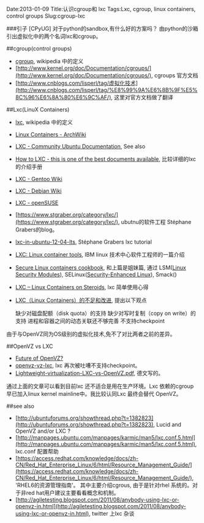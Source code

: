 Date:2013-01-09
Title:认识cgroup和 lxc
Tags:Lxc, cgroup, linux containers, control groups
Slug:cgroup-lxc

###引子
[CPyUG] 对于python的sandbox,有什么好的方案吗？
由python的沙箱引出虚拟化中的两个名词lxc和cgroup。

##cgroup(control groups)
- [cgroup](http://en.wikipedia.org/wiki/cgroup), wikipedia 中的定义
- [http://www.kernel.org/doc/Documentation/cgroups/](http://www.kernel.org/doc/Documentation/cgroups/), cgroups 官方文档
- [http://www.cnblogs.com/lisperl/tag/虚拟化技术](http://www.cnblogs.com/lisperl/tag/%E8%99%9A%E6%8B%9F%E5%8C%96%E6%8A%80%E6%9C%AF/), 这里对官方文档做了翻译

##Lxc(LinuX Containers)
- [lxc](http://en.wikipedia.org/wiki/Lxc), wikipedia 中的定义
- [Linux Containers - ArchWiki](http://wiki.archlinux.org/index.php/Linux_Containers)
- [LXC - Community Ubuntu Documentation](https://help.ubuntu.com/community/LXC), See also
- [How to LXC - this is one of the best documents available](http://lxc.teegra.net/), 比较详细的lxc 的介绍手册
- [LXC - Gentoo Wiki](wiki.gentoo.org/wiki/LXC)
- [LXC - Debian Wiki](http://wiki.debian.org/LXC)
- [LXC - openSUSE](http://en.opensuse.org/LXC)
- [https://www.stgraber.org/category/lxc/](https://www.stgraber.org/category/lxc/), ubutnu的软件工程 Stéphane Grabers的blog。
- [lxc-in-ubuntu-12-04-lts](https://www.stgraber.org/2012/05/04/lxc-in-ubuntu-12-04-lts/), Stéphane Grabers lxc tutorial
- [LXC: Linux container tools](http://www.ibm.com/developerworks/linux/library/l-lxc-containers/), IBM linux 技术中心软件工程师的一篇介绍
- [Secure Linux containers cookbook](http://www.ibm.com/developerworks/linux/library/l-lxc-security/index.html), 和上篇是姐妹篇, 通过 LSM([Linux Security Modules](http://en.wikipedia.org/wiki/Linux_Security_Modules)), SELinux([Security-Enhanced Linux](http://en.wikipedia.org/wiki/SELinux)), Smack()
- [LXC – Linux Containers on Steroids](http://www.janoszen.com/2012/06/04/lxc-linux-containers-on-steroids/), lxc 简单使用心得
- [LXC（Linux Containers）的不足和改进](http://www.cnblogs.com/lisperl/archive/2012/06/15/2551067.html), 提出以下观点

    缺少对磁盘配额（disk quota）的支持
    缺少对写时复制（copy on write）的支持
    进程和容器之间的动态关联还不够完善
    不支持checkpoint

由于与OpenVZ同为OS级别的虚拟化技术,免不了对比两者之前的差异。

##OpenVZ vs LXC
- [Future of OpenVZ?](http://lwn.net/Articles/507997/)
- [openvz-vz-lxc](https://ask.fedoraproject.org/question/929/openvz-vz-lxc), lxc 再次被吐嘈不支持checkpoint。
- [Lightweight-virtualization-LXC-vs-OpenVZ.pdf](http://www.thomas-krenn.com/de/wikiDE/images/3/35/20110511-Lightweight-virtualization-LXC-vs-OpenVZ.pdf), 德文写的。

通过上面的文章可以看到目前lxc 还不适合是用在生产环境。Lxc 依赖的cgroup 早已加入linux kernel mainline中。我比较认同Lxc 最终会替代 OpenVZ。

##see also
- [http://ubuntuforums.org/showthread.php?t=1382823](http://ubuntuforums.org/showthread.php?t=1382823), Lucid and OpenVZ and/or LXC ?
- [http://manpages.ubuntu.com/manpages/karmic/man5/lxc.conf.5.html](http://manpages.ubuntu.com/manpages/karmic/man5/lxc.conf.5.html), lxc.conf 配置帮助
- [https://access.redhat.com/knowledge/docs/zh-CN/Red_Hat_Enterprise_Linux/6/html/Resource_Management_Guide/](https://access.redhat.com/knowledge/docs/zh-CN/Red_Hat_Enterprise_Linux/6/html/Resource_Management_Guide/), 'RHEL6的资源管理指南'。 其中主要介绍cgrous, 由于是针对rhel 系统的。对于非red hat用户建议主要看看概念和机制。
- [http://agiletesting.blogspot.com/2011/08/anybody-using-lxc-or-openvz-in.html](http://agiletesting.blogspot.com/2011/08/anybody-using-lxc-or-openvz-in.html), twitter 上lxc 杂谈

